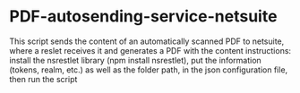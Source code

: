 # PDF-autosending-service-netsuite
This script sends the content of an automatically scanned PDF to netsuite, where a reslet receives it and generates a PDF with the content
instructions:
install the nsrestlet library (npm install nsrestlet),
put the information (tokens, realm, etc.) as well as the folder path, in the json configuration file, then run the script
